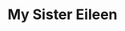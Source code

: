 ---
title: My Sister Eileen
year: 1980
opening_date: 1980-05-02
closing_date: 1980-05-07
layout: productions
image:
image_caption:
image_credit:
playbill: 
category: 
Theatre: Theatre Jacksonville
Venue: Little Theatre
cast:
  Mr. Appopolous: Mel Wilhite
  Ruth Sherwood: Nancy Kaye
  Eileen Sherwood: Nancy Mull
  Jensen: John Gombeda
  Woman with Dog: Sabina Meyer
  Dog: Sebastian
  Street Arab: Jonathan Meyer
  Drunk:
    - David Horne
    - Philip St. Laurent
  Lonigan: Doug Thomas
  The Wreck: Dick Kerekes
  Vendor: Tommy Thomson
  Mr. Fletcher: Hal Henderson
  Helen Wade: Dee Boyett
  Frank Lippen cott: Bill Merwin
  Chick Clark: Thom Scoggins
  Cossack: John Gombeda
  Violet Shelton: Joanne Schneider
  Mrs. Wade: Martha Worsley
  Robert Baker: Frank Alters
  Future Admiral:
    - Bill Blake
    - David Horne
    - Marlon Hecht
    - Philip St. Laurent
    - Tom Heffernan
    - Tommy Thomson
  Walter Sherwood: Dick Robertson
  A prospective Tenant: Nancy Lowder
  The Consul: Norman Howard
  The Sandhog: George Spelvin
crew:
  Director: Robert Knowles
  Scene Design: Hal Henderson
  Stage Manager: Laurie Kaden
  Light Technician: Pam Jackson
  Sound Technician: Barbara Stillson
  Properties:
    - Pam Jackson
    - Amelia Senhausen
    - Valerie Howard
  Set Construction:
    - Sarah Barto
    - Marty Friedman
    - Frank Friedsam
    - Tom Heffernan
    - Bebe Schroder
    - Tommy Thomson
    - Jeanne Turney
    - Cathy Watson
    - Gertrude Berman
  Costumes:
    - Nancy Kaye
    - Gerri Turbow
  Box Office:
    - Barbara Stillson
    - Gert Berman
    - Shirley Cooke
    - Anne Dubow
    - Nancy Frankhouser
    - Sabina Meyer
    - Pat Somers

orchestra:
external_links:
---
